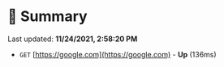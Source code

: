 # 📖 Summary
Last updated: **11/24/2021, 2:58:20 PM**

- `GET` [https://google.com](https://google.com) - **Up** (136ms)
